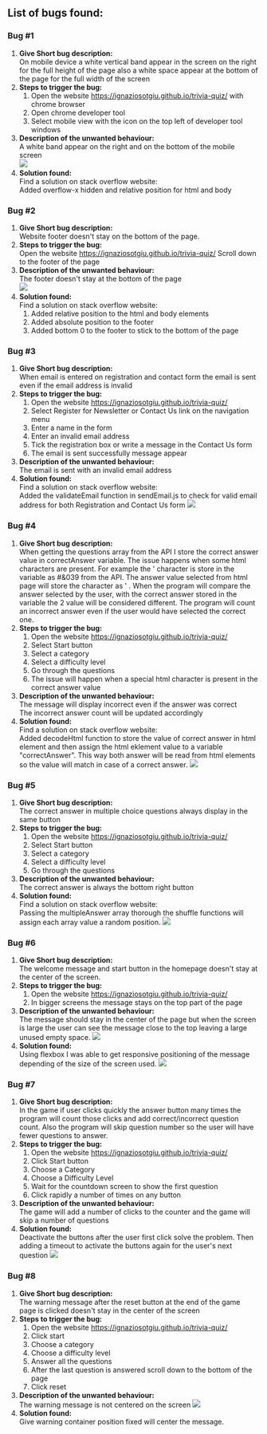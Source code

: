 ## List of bugs found:  

### Bug #1

1.  **Give Short bug description:**  
On mobile device a white vertical band appear in the screen on the right for the full height of the page also a white space appear at the bottom of the page for the full width of the screen 
1.  **Steps to trigger the bug:**  
    1. Open the website https://ignaziosotgiu.github.io/trivia-quiz/  with chrome browser 
    1. Open chrome developer tool  
    1. Select mobile view with the icon on the top left of developer tool windows  
1. **Description of the unwanted behaviour:**  
    A white band appear on the right and on the bottom of the mobile screen  
    ![](./bugs/bug-1.png)  
1. **Solution found:**  
    Find a solution on stack overflow website:  
    Added overflow-x hidden and relative position for html and body  

### Bug #2  

1.  **Give Short bug description:**  
    Website footer doesn't stay on the bottom of the page. 
1.  **Steps to trigger the bug:**  
    Open the website https://ignaziosotgiu.github.io/trivia-quiz/ 
    Scroll down to the footer of the page   
1. **Description of the unwanted behaviour:**  
    The footer doesn't stay at the bottom of the page  
    ![](./bugs/bug-2.png)   
1. **Solution found:**  
    Find a solution on stack overflow website:  
    1. Added relative position to the html and body elements  
    1. Added absolute position to the footer  
    1. Added bottom 0 to the footer to stick to the bottom of the page  

### Bug #3   

1.  **Give Short bug description:**  
    When email is entered on registration and contact form the email is sent even if the email address is invalid 
1.  **Steps to trigger the bug:**  
    1. Open the website https://ignaziosotgiu.github.io/trivia-quiz/   
    1. Select Register for Newsletter or Contact Us link on the navigation menu 
    1. Enter a name in the form  
    1. Enter an invalid email address
    1. Tick the registration box or write a message in the Contact Us form  
    1. The email is sent successfully message appear  
1. **Description of the unwanted behaviour:**  
    The email is sent with an invalid email address   
1. **Solution found:**  
    Find a solution on stack overflow website:  
    Added the validateEmail function in sendEmail.js to check for valid email address for both Registration and Contact Us form 
    ![](./bugs/bug-3.png)  

### Bug #4    

1.  **Give Short bug description:**  
    When getting the questions array from the API I store the correct answer value in correctAnswer variable.
    The issue happens when some html characters are present. For example the ' character is store in the variable as #&039 from the API. The answer value selected from html page will store the character as ' . When the program will compare the answer selected by the user, with the correct answer stored in the variable the 2 value will be considered different. The program will count an incorrect answer even if the user would have selected the correct one.
1.  **Steps to trigger the bug:**  
    1. Open the website https://ignaziosotgiu.github.io/trivia-quiz/   
    1. Select Start button
    1. Select a category 
    1. Select a difficulty level
    1. Go through the questions  
    1. The issue will happen when a special html character is present in the correct answer value  
1. **Description of the unwanted behaviour:**  
    The message will display incorrect even if the answer was correct  
    The incorrect answer count will be updated accordingly 
1. **Solution found:**  
    Find a solution on stack overflow website:  
    Added decodeHtml function to store the value of correct answer in html element and then assign the html eklement value to a variable "correctAnswer". This way both answer will be read from html elements so the value will match in case of a correct answer.
    ![](./bugs/bug-4.png)    

### Bug #5    

1.  **Give Short bug description:**  
    The correct answer in multiple choice questions always display in the same button
1.  **Steps to trigger the bug:**  
    1. Open the website https://ignaziosotgiu.github.io/trivia-quiz/   
    1. Select Start button
    1. Select a category 
    1. Select a difficulty level
    1. Go through the questions   
1. **Description of the unwanted behaviour:**  
    The correct answer is always the bottom right button 
1. **Solution found:**  
    Find a solution on stack overflow website:  
    Passing the multipleAnswer array thorough the shuffle functions will assign each array value a random position.
    ![](./bugs/bug-5.png)    

### Bug #6    

1.  **Give Short bug description:**  
    The welcome message and start button in the homepage doesn't stay at the center of the screen.
1.  **Steps to trigger the bug:**  
    1. Open the website https://ignaziosotgiu.github.io/trivia-quiz/   
    1. In bigger screens the message stays on the top part of the page  
1. **Description of the unwanted behaviour:**  
    The message should stay in the center of the page but when the screen is large the user can see the message close to the top leaving a large unused empty space.
    ![](./bugs/bug-6.png) 
1. **Solution found:**  
    Using flexbox I was able to get responsive positioning of the message depending of the size of the screen used.
    ![](./bugs/bug-6.1.png)  

### Bug #7    

1.  **Give Short bug description:**  
    In the game if user clicks quickly the answer button many times the program will count those clicks and add correct/incorrect question count. Also the program will skip question number so the user will have fewer questions to answer.
1.  **Steps to trigger the bug:**  
    1. Open the website https://ignaziosotgiu.github.io/trivia-quiz/  
    1. Click Start button  
    1. Choose a Category
    1. Choose a Difficulty Level
    1. Wait for the countdown screen to show the first question
    1. Click rapidly a number of times on any button
1. **Description of the unwanted behaviour:**  
    The game will add a number of clicks to the counter and the game will skip a number of questions 
1. **Solution found:**  
    Deactivate the buttons after the user first click solve the problem. Then adding a timeout to activate the buttons again for the user's next question
    ![](./bugs/bug-7.png)   

### Bug #8    

1.  **Give Short bug description:**  
    The warning message after the reset button at the end of the game page is clicked doesn't stay in the center of the screen
1.  **Steps to trigger the bug:**  
    1. Open the website https://ignaziosotgiu.github.io/trivia-quiz/  
    1. Click start  
    1. Choose a category
    1. Choose a difficulty level
    1. Answer all the questions
    1. After the last question is answered scroll down to the bottom of the page
    1. Click reset 
1. **Description of the unwanted behaviour:**  
    The warning message is not centered on the screen
    ![](./bugs/bug-8.png)
1. **Solution found:**  
    Give warning container position fixed will center the message.
     